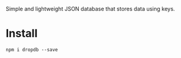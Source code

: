 Simple and lightweight JSON database that stores data using keys.

# Install

`npm i dropdb --save`
